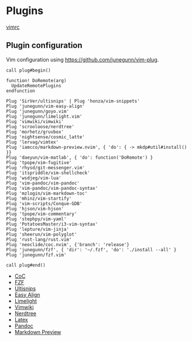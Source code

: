# Plugins

[vimrc](vimrc.md)


## Plugin configuration

Vim configuration using <https://github.com/junegunn/vim-plug>.

```viml
call plug#begin()

function! DoRemote(arg)
  UpdateRemotePlugins
endfunction

Plug 'SirVer/ultisnips' | Plug 'honza/vim-snippets'
Plug 'junegunn/vim-easy-align'
Plug 'junegunn/goyo.vim'
Plug 'junegunn/limelight.vim'
Plug 'vimwiki/vimwiki'
Plug 'scrooloose/nerdtree'
Plug 'morhetz/gruvbox'
Plug 'nightsense/cosmic_latte'
Plug 'lervag/vimtex'
Plug 'iamcco/markdown-preview.nvim', { 'do': { -> mkdp#util#install() }}
Plug 'daeyun/vim-matlab', { 'do': function('DoRemote') }
Plug 'tpope/vim-fugitive'
Plug 'rhysd/git-messenger.vim'
Plug 'itspriddle/vim-shellcheck'
Plug 'wsdjeg/vim-lua'
Plug 'vim-pandoc/vim-pandoc'
Plug 'vim-pandoc/vim-pandoc-syntax'
Plug 'mzlogin/vim-markdown-toc'
Plug 'mhinz/vim-startify'
Plug 'vim-scripts/Conque-GDB'
Plug 'hjson/vim-hjson'
Plug 'tpope/vim-commentary'
Plug 'stephpy/vim-yaml'
Plug 'PotatoesMaster/i3-vim-syntax'
Plug 'lepture/vim-jinja'
Plug 'sheerun/vim-polyglot'
Plug 'rust-lang/rust.vim'
Plug 'neoclide/coc.nvim', {'branch': 'release'}
Plug 'junegunn/fzf', { 'dir': '~/.fzf', 'do': './install --all' }
Plug 'junegunn/fzf.vim'

call plug#end()
```


* [CoC](plugin_coc.md)
* [FZF](plugin_fzf.md)
* [Ultisnips](plugin_ultisnips.md)
* [Easy Align](plugin_easy_align.md)
* [Limelight](plugin_limelight.md)
* [Vimwiki](plugin_vimwiki.md)
* [Nerdtree](plugin_nerdtree.md)
* [Latex](plugin_latex.md)
* [Pandoc](plugin_pandoc.md)
* [Markdown Preview](plugin_markdown_preview.md)

<!-- vim: set ft=vim: set conceallevel=0-->
